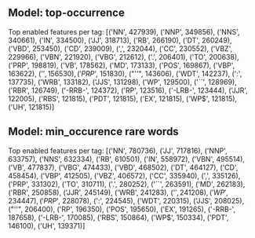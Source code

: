 ## Model: top-occurrence

Top enabled features per tag: [('NN', 427939), ('NNP', 349856), ('NNS', 340661), ('IN', 334500), ('JJ', 318713), ('RB', 266190), ('DT', 260249), ('VBD', 253450), ('CD', 239009), (',', 232044), ('CC', 230552), ('VBZ', 229966), ('VBN', 221920), ('VBG', 212612), ('.', 206401), ('TO', 200638), ('PRP', 198819), ('VB', 178562), ('MD', 173133), ('POS', 169867), ('VBP', 163622), ('$', 156530), ('PRP$', 151830), ("''", 143606), ('WDT', 142237), (':', 137735), ('WRB', 133182), ('JJS', 131298), ('WP', 129500), ('``', 128969), ('RBR', 126749), ('-RRB-', 124372), ('RP', 123516), ('-LRB-', 123444), ('JJR', 122005), ('RBS', 121815), ('PDT', 121815), ('EX', 121815), ('WP$', 121815), ('UH', 121815)]


## Model: min_occurence rare words

Top enabled features per tag: [('NN', 780736), ('JJ', 717816), ('NNP', 633757), ('NNS', 632334), ('RB', 610501), ('IN', 558972), ('VBN', 495514), ('VB', 477837), ('VBG', 474433), ('VBD', 468502), ('DT', 464127), ('CD', 458454), ('VBP', 412505), ('VBZ', 406572), ('CC', 335940), (',', 335126), ('PRP', 331302), ('TO', 310711), ('.', 280252), ('``', 263591), ('MD', 262183), ('RBR', 250858), ('JJR', 245149), ('WRB', 241283), ('$', 241208), ('WP', 234447), ('PRP$', 228078), (':', 224545), ('WDT', 220315), ('JJS', 208025), ("''", 206400), ('RP', 196350), ('POS', 195650), ('EX', 191265), ('-RRB-', 187658), ('-LRB-', 170085), ('RBS', 150864), ('WP$', 150334), ('PDT', 146100), ('UH', 139371)]
